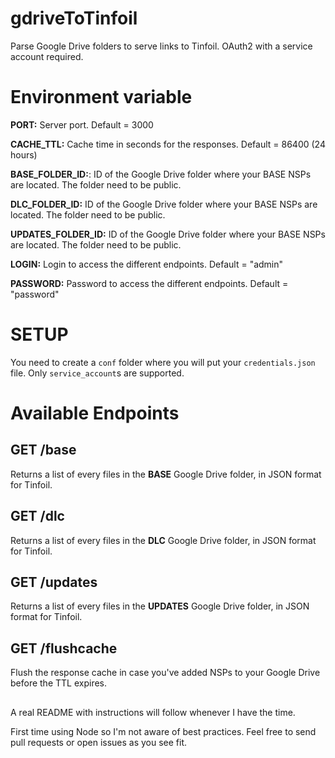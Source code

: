 # gdriveToTinfoil

Parse Google Drive folders to serve links to Tinfoil. OAuth2 with a service account required.

# Environment variable
**PORT:** Server port. Default = 3000

**CACHE_TTL:** Cache time in seconds for the responses. Default = 86400 (24 hours)

**BASE_FOLDER_ID:**: ID of the Google Drive folder where your BASE NSPs are located. The folder need to be public.

**DLC_FOLDER_ID:** ID of the Google Drive folder where your BASE NSPs are located. The folder need to be public.

**UPDATES_FOLDER_ID:** ID of the Google Drive folder where your BASE NSPs are located. The folder need to be public.

**LOGIN:** Login to access the different endpoints. Default = "admin"

**PASSWORD:** Password to access the different endpoints. Default = "password"

# SETUP

You need to create a `conf` folder where you will put your `credentials.json` file. Only `service_account`s are supported.

# Available Endpoints

## GET /base

Returns a list of every files in the **BASE** Google Drive folder, in JSON format for Tinfoil.

## GET /dlc

Returns a list of every files in the **DLC** Google Drive folder, in JSON format for Tinfoil.

## GET /updates

Returns a list of every files in the **UPDATES** Google Drive folder, in JSON format for Tinfoil.

## GET /flushcache

Flush the response cache in case you've added NSPs to your Google Drive before the TTL expires.
##
A real README with instructions will follow whenever I have the time.

First time using Node so I'm not aware of best practices. Feel free to send pull requests or open issues as you see fit.
